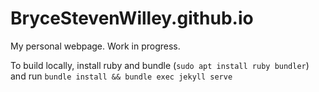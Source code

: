 # BryceStevenWilley.github.io
My personal webpage. Work in progress. 

To build locally, install ruby and bundle (`sudo apt install ruby bundler`)  and run `bundle install && bundle exec jekyll serve`
